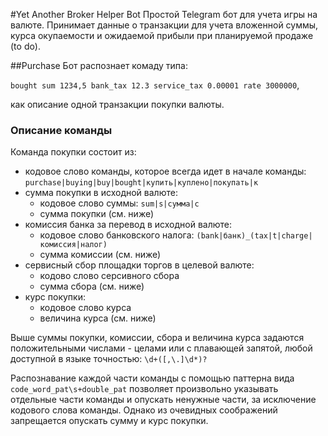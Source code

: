 #Yet Another Broker Helper Bot
Простой Telegram бот для учета игры на валюте.
Принимает данные о транзакции для учета вложенной суммы, курса окупаемости и ожидаемой прибыли при планируемой продаже (to do).

##Purchase
Бот распознает комаду типа:

```bought sum 1234,5 bank_tax 12.3 service_tax 0.00001 rate 3000000```,

как описание одной транзакции покупки валюты.

### Описание команды
Команда покупки состоит из:
* кодовое слово команды, которое всегда идет в начале команды: 
```purchase|buying|buy|bought|купить|куплено|покупать|к```
* сумма покупки в исходной валюте:
    * кодовое слово суммы: ```sum|s|сумма|с```
    * сумма покупки (см. ниже)
* комиссия банка за перевод в исходной валюте:
    * кодовое слово банковского налога: ```(bank|банк)_(tax|t|charge|комиссия|налог)```
    * сумма комиссии (см. ниже)
* сервисный сбор площадки торгов в целевой валюте:
    * кодово слово серсивного сбора
    * сумма сбора (см. ниже)
* курс покупки:
    * кодовое слово курса
    * величина курса (см. ниже)

Выше суммы покупки, комиссии, сбора и величина курса задаются положительными числами - целами или с плавающей запятой, любой доступной в языке точностью: ```\d+([,\.]\d*)?```

Распознавание каждой части команды с помощью паттерна вида ```code_word_pat\s+double_pat``` позволяет произвольно указывать отдельные части команды и опускать ненужные части, за исключение кодового слова команды.
Однако из очевидных соображений запрещается опускать сумму и курс покупки.
     